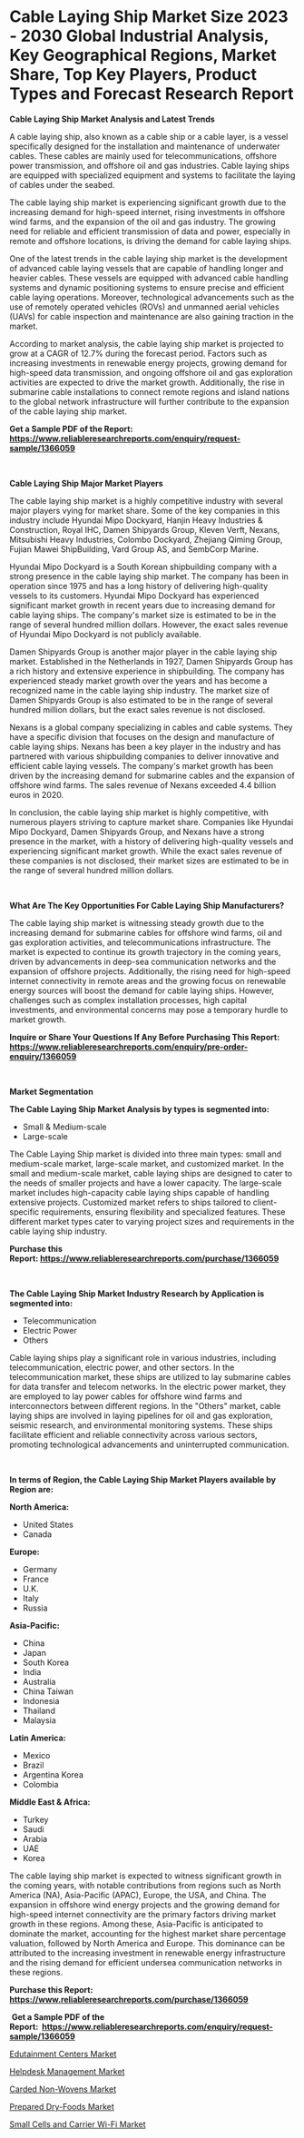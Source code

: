 <p><h1>Cable Laying Ship Market Size 2023 - 2030 Global Industrial Analysis, Key Geographical Regions, Market Share, Top Key Players, Product Types and Forecast Research Report</h1></p><p><strong>Cable Laying Ship Market Analysis and Latest Trends</strong></p>
<p><p>A cable laying ship, also known as a cable ship or a cable layer, is a vessel specifically designed for the installation and maintenance of underwater cables. These cables are mainly used for telecommunications, offshore power transmission, and offshore oil and gas industries. Cable laying ships are equipped with specialized equipment and systems to facilitate the laying of cables under the seabed.</p><p>The cable laying ship market is experiencing significant growth due to the increasing demand for high-speed internet, rising investments in offshore wind farms, and the expansion of the oil and gas industry. The growing need for reliable and efficient transmission of data and power, especially in remote and offshore locations, is driving the demand for cable laying ships.</p><p>One of the latest trends in the cable laying ship market is the development of advanced cable laying vessels that are capable of handling longer and heavier cables. These vessels are equipped with advanced cable handling systems and dynamic positioning systems to ensure precise and efficient cable laying operations. Moreover, technological advancements such as the use of remotely operated vehicles (ROVs) and unmanned aerial vehicles (UAVs) for cable inspection and maintenance are also gaining traction in the market.</p><p>According to market analysis, the cable laying ship market is projected to grow at a CAGR of 12.7% during the forecast period. Factors such as increasing investments in renewable energy projects, growing demand for high-speed data transmission, and ongoing offshore oil and gas exploration activities are expected to drive the market growth. Additionally, the rise in submarine cable installations to connect remote regions and island nations to the global network infrastructure will further contribute to the expansion of the cable laying ship market.</p></p>
<p><strong>Get a Sample PDF of the Report:&nbsp; <a href="https://www.reliableresearchreports.com/enquiry/request-sample/1366059">https://www.reliableresearchreports.com/enquiry/request-sample/1366059</a></strong></p>
<p>&nbsp;</p>
<p><strong>Cable Laying Ship Major Market Players</strong></p>
<p><p>The cable laying ship market is a highly competitive industry with several major players vying for market share. Some of the key companies in this industry include Hyundai Mipo Dockyard, Hanjin Heavy Industries & Construction, Royal IHC, Damen Shipyards Group, Kleven Verft, Nexans, Mitsubishi Heavy Industries, Colombo Dockyard, Zhejiang Qiming Group, Fujian Mawei ShipBuilding, Vard Group AS, and SembCorp Marine.</p><p>Hyundai Mipo Dockyard is a South Korean shipbuilding company with a strong presence in the cable laying ship market. The company has been in operation since 1975 and has a long history of delivering high-quality vessels to its customers. Hyundai Mipo Dockyard has experienced significant market growth in recent years due to increasing demand for cable laying ships. The company's market size is estimated to be in the range of several hundred million dollars. However, the exact sales revenue of Hyundai Mipo Dockyard is not publicly available.</p><p>Damen Shipyards Group is another major player in the cable laying ship market. Established in the Netherlands in 1927, Damen Shipyards Group has a rich history and extensive experience in shipbuilding. The company has experienced steady market growth over the years and has become a recognized name in the cable laying ship industry. The market size of Damen Shipyards Group is also estimated to be in the range of several hundred million dollars, but the exact sales revenue is not disclosed.</p><p>Nexans is a global company specializing in cables and cable systems. They have a specific division that focuses on the design and manufacture of cable laying ships. Nexans has been a key player in the industry and has partnered with various shipbuilding companies to deliver innovative and efficient cable laying vessels. The company's market growth has been driven by the increasing demand for submarine cables and the expansion of offshore wind farms. The sales revenue of Nexans exceeded 4.4 billion euros in 2020.</p><p>In conclusion, the cable laying ship market is highly competitive, with numerous players striving to capture market share. Companies like Hyundai Mipo Dockyard, Damen Shipyards Group, and Nexans have a strong presence in the market, with a history of delivering high-quality vessels and experiencing significant market growth. While the exact sales revenue of these companies is not disclosed, their market sizes are estimated to be in the range of several hundred million dollars.</p></p>
<p>&nbsp;</p>
<p><strong>What Are The Key Opportunities For Cable Laying Ship Manufacturers?</strong></p>
<p><p>The cable laying ship market is witnessing steady growth due to the increasing demand for submarine cables for offshore wind farms, oil and gas exploration activities, and telecommunications infrastructure. The market is expected to continue its growth trajectory in the coming years, driven by advancements in deep-sea communication networks and the expansion of offshore projects. Additionally, the rising need for high-speed internet connectivity in remote areas and the growing focus on renewable energy sources will boost the demand for cable laying ships. However, challenges such as complex installation processes, high capital investments, and environmental concerns may pose a temporary hurdle to market growth.</p></p>
<p><strong>Inquire or Share Your Questions If Any Before Purchasing This Report: <a href="https://www.reliableresearchreports.com/enquiry/pre-order-enquiry/1366059">https://www.reliableresearchreports.com/enquiry/pre-order-enquiry/1366059</a></strong></p>
<p>&nbsp;</p>
<p><strong>Market Segmentation</strong></p>
<p><strong>The Cable Laying Ship Market Analysis by types is segmented into:</strong></p>
<p><ul><li>Small & Medium-scale</li><li>Large-scale</li></ul></p>
<p><p>The Cable Laying Ship market is divided into three main types: small and medium-scale market, large-scale market, and customized market. In the small and medium-scale market, cable laying ships are designed to cater to the needs of smaller projects and have a lower capacity. The large-scale market includes high-capacity cable laying ships capable of handling extensive projects. Customized market refers to ships tailored to client-specific requirements, ensuring flexibility and specialized features. These different market types cater to varying project sizes and requirements in the cable laying ship industry.</p></p>
<p><strong>Purchase this Report:&nbsp;<a href="https://www.reliableresearchreports.com/purchase/1366059">https://www.reliableresearchreports.com/purchase/1366059</a></strong></p>
<p>&nbsp;</p>
<p><strong>The Cable Laying Ship Market Industry Research by Application is segmented into:</strong></p>
<p><ul><li>Telecommunication</li><li>Electric Power</li><li>Others</li></ul></p>
<p><p>Cable laying ships play a significant role in various industries, including telecommunication, electric power, and other sectors. In the telecommunication market, these ships are utilized to lay submarine cables for data transfer and telecom networks. In the electric power market, they are employed to lay power cables for offshore wind farms and interconnectors between different regions. In the "Others" market, cable laying ships are involved in laying pipelines for oil and gas exploration, seismic research, and environmental monitoring systems. These ships facilitate efficient and reliable connectivity across various sectors, promoting technological advancements and uninterrupted communication.</p></p>
<p>&nbsp;</p>
<p><strong>In terms of Region, the Cable Laying Ship Market Players available by Region are:</strong></p>
<p>
    <p> <strong> North America: </strong>
        <ul>
            <li>United States</li>
            <li>Canada</li>
        </ul>
        </p> 
    <p> <strong> Europe: </strong>
        <ul>
            <li>Germany</li>
            <li>France</li>
            <li>U.K.</li>
            <li>Italy</li>
            <li>Russia</li>
        </ul>
        </p> 
    <p> <strong> Asia-Pacific: </strong>
        <ul>
            <li>China</li>
            <li>Japan</li>
            <li>South Korea</li>
            <li>India</li>
            <li>Australia</li>
            <li>China Taiwan</li>
            <li>Indonesia</li>
            <li>Thailand</li>
            <li>Malaysia</li>
        </ul>
        </p> 
    <p> <strong> Latin America: </strong>
        <ul>
            <li>Mexico</li>
            <li>Brazil</li>
            <li>Argentina Korea</li>
            <li>Colombia</li>
        </ul>
        </p> 
    <p> <strong> Middle East & Africa: </strong>
        <ul>
            <li>Turkey</li>
            <li>Saudi</li>
            <li>Arabia</li>
            <li>UAE</li>
            <li>Korea</li>
        </ul>
    </p>
    </p>
<p><p>The cable laying ship market is expected to witness significant growth in the coming years, with notable contributions from regions such as North America (NA), Asia-Pacific (APAC), Europe, the USA, and China. The expansion in offshore wind energy projects and the growing demand for high-speed internet connectivity are the primary factors driving market growth in these regions. Among these, Asia-Pacific is anticipated to dominate the market, accounting for the highest market share percentage valuation, followed by North America and Europe. This dominance can be attributed to the increasing investment in renewable energy infrastructure and the rising demand for efficient undersea communication networks in these regions.</p></p>
<p><strong>Purchase this Report: <a href="https://www.reliableresearchreports.com/purchase/1366059">https://www.reliableresearchreports.com/purchase/1366059</a></strong></p>
<p>&nbsp;<strong>Get a Sample PDF of the Report:&nbsp;&nbsp;<a href="https://www.reliableresearchreports.com/enquiry/request-sample/1366059">https://www.reliableresearchreports.com/enquiry/request-sample/1366059</a></strong></p>
<p><strong></strong></p>
<p><p><a href="https://medium.com/@sink.pay.sand/edutainment-centers-market-size-cagr-trends-2024-2030-c85436eb3773">Edutainment Centers Market</a></p><p><a href="https://medium.com/@press.bell.sigh/helpdesk-management-market-size-cagr-trends-2024-2030-62ab702b4aef">Helpdesk Management Market</a></p><p><a href="https://www.linkedin.com/pulse/carded-non-wovens-market-share-amp-new-trends-analysis-x2fyf/">Carded Non-Wovens Market</a></p><p><a href="https://www.linkedin.com/pulse/decoding-prepared-dry-foods-market-deep-dive-latest-trends-jovnc/">Prepared Dry-Foods Market</a></p><p><a href="https://www.linkedin.com/pulse/small-cells-carrier-wi-fi-market-research-report-provides-5byif/">Small Cells and Carrier Wi-Fi Market</a></p></p>